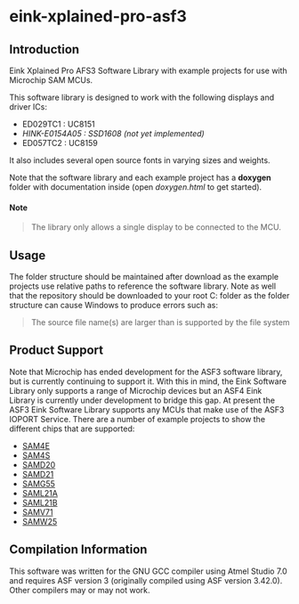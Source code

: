 # eink-xplained-pro-asf3

## Introduction

Eink Xplained Pro AFS3 Software Library with example projects for use with Microchip SAM MCUs.

This software library is designed to work with the following displays and driver ICs:

- ED029TC1 : UC8151
- *HINK-E0154A05 : SSD1608 (not yet implemented)*
- ED057TC2 : UC8159

It also includes several open source fonts in varying sizes and weights.

Note that the software library and each example project has a **doxygen** folder with documentation inside (open *doxygen.html* to get started).

#### Note
> The library only allows a single display to be connected to the MCU.

## Usage 

The folder structure should be maintained after download as the example projects use relative paths to reference the software library. Note as well that the repository should be downloaded to your root C: folder as the folder structure can cause Windows to produce errors such as:
> The source file name(s) are larger than is supported by the file system

## Product Support

Note that Microchip has ended development for the ASF3 software library, but is currently continuing to support it. With this in mind, the Eink Software Library only supports a range of Microchip devices but an ASF4 Eink Library is currently under development to bridge this gap. At present the ASF3 Eink Software Library supports any MCUs that make use of the ASF3 IOPORT Service. There are a number of example projects to show the different chips that are supported:
- [SAM4E](https://github.com/Ineltek-UK/eink-xplained-pro-asf3/tree/master/example_projects/eink_asf3_1_1/eink_xplained_sam4e_ed029tc1_1_1)
- [SAM4S](https://github.com/Ineltek-UK/eink-xplained-pro-asf3/tree/master/example_projects/eink_asf3_1_1/eink_xplained_sam4s_ed029tc1_1_1)
- [SAMD20](https://github.com/Ineltek-UK/eink-xplained-pro-asf3/tree/master/example_projects/eink_asf3_1_1/eink_xplained_samd20_ed029tc1_1_1)
- [SAMD21](https://github.com/Ineltek-UK/eink-xplained-pro-asf3/tree/master/example_projects/eink_asf3_1_1/eink_xplained_samd21_ed029tc1_1_1)
- [SAMG55](https://github.com/Ineltek-UK/eink-xplained-pro-asf3/tree/master/example_projects/eink_asf3_1_1/eink_xplained_samg55_ed029tc1_1_1)
- [SAML21A](https://github.com/Ineltek-UK/eink-xplained-pro-asf3/tree/master/example_projects/eink_asf3_1_1/eink_xplained_saml21a_ed029tc1_1_1)
- [SAML21B](https://github.com/Ineltek-UK/eink-xplained-pro-asf3/tree/master/example_projects/eink_asf3_1_1/eink_xplained_saml21b_ed029tc1_1_1)
- [SAMV71](https://github.com/Ineltek-UK/eink-xplained-pro-asf3/tree/master/example_projects/eink_asf3_1_1/eink_xplained_samv71_ed029tc1_1_1)
- [SAMW25](https://github.com/Ineltek-UK/eink-xplained-pro-asf3/tree/master/example_projects/eink_asf3_1_1/eink_xplained_samw25_ed029tc1_1_1)

## Compilation Information

This software was written for the GNU GCC compiler using Atmel Studio 7.0 and requires ASF version 3 (originally compiled using ASF version 3.42.0). Other compilers may or may not work.